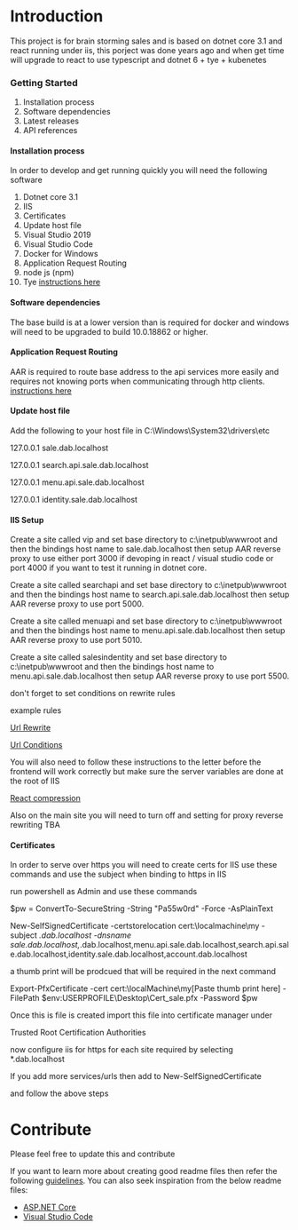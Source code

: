 # Introduction 
This project is for brain storming sales and is based on dotnet core 3.1 and react running under iis,
this porject was done years ago and when get time will upgrade to react to use typescript
and dotnet 6 + tye + kubenetes

### Getting Started

1.	Installation process
2.	Software dependencies
3.	Latest releases
4.	API references

#### Installation process

In order to develop and get running quickly you will need the following software

1. Dotnet core 3.1
2. IIS
3. Certificates
4. Update host file
5. Visual Studio 2019
6. Visual Studio Code
7. Docker for Windows
8. Application Request Routing 
9. node js (npm)
10. Tye [instructions here](https://github.com/dotnet/tye)


#### Software dependencies

The base build is at a lower version than is required for docker and windows 
will need to be upgraded to build 10.0.18862 or higher.

#### Application Request Routing

AAR is required to route base address to the api services more easily and 
requires not knowing ports when communicating through http clients.
[instructions here](https://techcommunity.microsoft.com/t5/iis-support-blog/setup-iis-with-url-rewrite-as-a-reverse-proxy-for-real-world/ba-p/846222)

#### Update host file

Add the following to your host file in C:\Windows\System32\drivers\etc

127.0.0.1 sale.dab.localhost

127.0.0.1 search.api.sale.dab.localhost

127.0.0.1 menu.api.sale.dab.localhost

127.0.0.1 identity.sale.dab.localhost

#### IIS Setup

Create a site called vip and set base directory to c:\inetpub\wwwroot and 
then the bindings host name to sale.dab.localhost then setup AAR reverse 
proxy to use either port 3000 if devoping in react / visual studio code or 
port 4000 if you want to test it running in dotnet core.

Create a site called searchapi and set base directory to c:\inetpub\wwwroot and 
then the bindings host name to search.api.sale.dab.localhost then setup AAR reverse 
proxy to use port 5000.

Create a site called menuapi and set base directory to c:\inetpub\wwwroot and 
then the bindings host name to menu.api.sale.dab.localhost then setup AAR reverse 
proxy to use port 5010.

Create a site called salesindentity and set base directory to c:\inetpub\wwwroot and 
then the bindings host name to menu.api.sale.dab.localhost then setup AAR reverse 
proxy to use port 5500.

don't forget to set conditions on rewrite rules

example rules

[Url Rewrite](urlRewrite.PNG)

[Url Conditions](urlRewriteCondition.PNG)

You will also need to follow these instructions to the letter
before the frontend will work correctly but make sure the server variables are done
at the root of IIS

[React compression](https://techcommunity.microsoft.com/t5/iis-support-blog/iis-acting-as-reverse-proxy-where-the-problems-start/ba-p/846259)

Also on the main site you will need to turn off and setting for proxy
reverse rewriting TBA
 
#### Certificates

In order to serve over https you will need to create certs for IIS use these commands
and use the subject when binding to https in IIS

run powershell as Admin and use these commands

$pw = ConvertTo-SecureString -String "Pa55w0rd" -Force -AsPlainText

New-SelfSignedCertificate -certstorelocation cert:\localmachine\my -subject *.dab.localhost -dnsname sale.dab.localhost,*.dab.localhost,menu.api.sale.dab.localhost,search.api.sale.dab.localhost,identity.sale.dab.localhost,account.dab.localhost

a thumb print will be prodcued that will be required in the next command

Export-PfxCertificate -cert cert:\localMachine\my\[Paste thumb  print here] -FilePath $env:USERPROFILE\Desktop\Cert_sale.pfx -Password $pw

Once this is file is created import this file into certificate manager under 

Trusted Root Certification Authorities

now configure iis for https for each site required by selecting *.dab.localhost


If you add more services/urls then add to New-SelfSignedCertificate

and follow the above steps


# Contribute
Please feel free to update this and contribute

If you want to learn more about creating good readme files then refer the following [guidelines](https://docs.microsoft.com/en-us/azure/devops/repos/git/create-a-readme?view=azure-devops). You can also seek inspiration from the below readme files:
- [ASP.NET Core](https://github.com/aspnet/Home)
- [Visual Studio Code](https://github.com/Microsoft/vscode)
